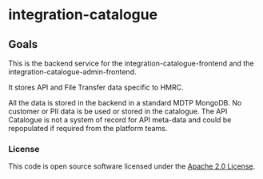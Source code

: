 
# integration-catalogue

## Goals

This is the backend service for the integration-catalogue-frontend and the integration-catalogue-admin-frontend.

It stores API and File Transfer data specific to HMRC.

All the data is stored in the backend in a standard MDTP MongoDB. No customer or PII data is be used or stored in the catalogue. The API Catalogue is not a system of record for API meta-data and could be repopulated if required from the platform teams.


### License

This code is open source software licensed under the [Apache 2.0 License]("http://www.apache.org/licenses/LICENSE-2.0.html").

